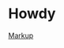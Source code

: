 <!DOCTYPE html>
<html>
   <head>
<h1>Howdy</h1>
      <title>HTML Hyperlinks</title>
   </head>

   <body>
    <p><a href="kekyon.ca/index.html"> Markup </a>
      </p> 
</body>
</html>
